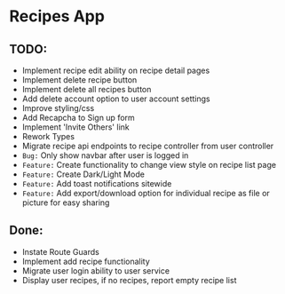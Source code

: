# Recipes App

## TODO:
- Implement recipe edit ability on recipe detail pages
- Implement delete recipe button
- Implement delete all recipes button
- Add delete account option to user account settings
- Improve styling/css
- Add Recapcha to Sign up form
- Implement 'Invite Others' link
- Rework Types
- Migrate recipe api endpoints to recipe controller from user controller
- `Bug:` Only show navbar after user is logged in
- `Feature:` Create functionality to change view style on recipe list page
- `Feature:` Create Dark/Light Mode
- `Feature:` Add toast notifications sitewide
- `Feature:` Add export/download option for individual recipe as file or picture for easy sharing

## Done:
- Instate Route Guards
- Implement add recipe functionality
- Migrate user login ability to user service
- Display user recipes, if no recipes, report empty recipe list
